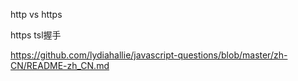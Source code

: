 http vs https

https tsl握手

https://github.com/lydiahallie/javascript-questions/blob/master/zh-CN/README-zh_CN.md